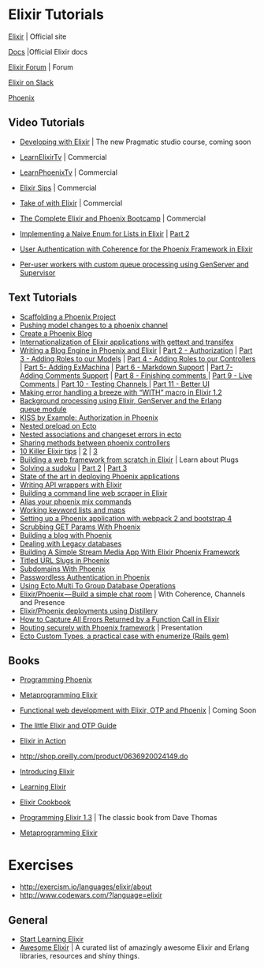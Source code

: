 # Elixir Tutorials

[Elixir](http://elixir-lang.org/) | Official site

[Docs](https://hexdocs.pm/elixir/Kernel.html) |Official Elixir docs

[Elixir Forum](https://elixirforum.com/)  | Forum

[Elixir on Slack](https://elixir-slackin.herokuapp.com/) 

[Phoenix](http://www.phoenixframework.org/) 

## Video Tutorials

- [Developing with Elixir](https://pragmaticstudio.com/elixir) | The new Pragmatic studio course, coming soon


- [LearnElixirTv](https://www.learnelixir.tv/episodes)  | Commercial
- [LearnPhoenixTv](www.learnphoenix.tv) | Commercial
- [Elixir Sips](http://elixirsips.com/) | Commercial
- [Take of with Elixir](https://bigmachine.io/products/take-off-with-elixir/) | Commercial
- [The Complete Elixir and Phoenix Bootcamp](https://www.udemy.com/the-complete-elixir-and-phoenix-bootcamp-and-tutorial) | Commercial
- [Implementing a Naive Enum for Lists in Elixir](https://www.youtube.com/watch?v=WORDnCviUu0) | [Part 2](https://www.youtube.com/watch?v=oboH_0uJyY4)
- [User Authentication with Coherence for the Phoenix Framework in Elixir](https://www.youtube.com/watch?v=4eqTR10F9Uo)
- [Per-user workers with custom queue processing using GenServer and Supervisor](https://www.youtube.com/watch?v=19JakddwsV8)

## Text Tutorials

- [Scaffolding a Phoenix Project](https://www.rymai.me/2015/10/22/scaffolding-a-phoenix-project/) 
- [Pushing model changes to a phoenix channel](http://learningelixir.joekain.com/pushing-model-changes-to-a-phoenix-channel/) 
- [Create a Phoenix Blog](https://monterail.com/blog/2015/phoenix-blog) 
- [Internationalization of Elixir applications with gettext and transifex](http://tech.footballaddicts.com/blog/internationalization-of-elixir-applications-with-gettext-and-transifex)
- [Writing a Blog Engine in Phoenix and Elixir](https://hackernoon.com/introduction-fe138ac6079d#.ujyio04wl) | [Part 2 - Authorization](https://hackernoon.com/writing-a-blog-engine-in-phoenix-part-2-authorization-814c06fa7c0#.iqen8po3d) | [Part 3 - Adding Roles to our Models](https://hackernoon.com/writing-a-blog-engine-in-phoenix-and-elixir-part-3-adding-roles-to-our-models-3be45a4afe4b#.78g8ggl5q) | [Part 4 - Adding Roles to our Controllers](https://hackernoon.com/writing-a-blog-engine-in-phoenix-and-elixir-part-4-adding-roles-to-our-controllers-9f4678b48468#.hl0s92pmk) | [Part 5- Adding ExMachina](https://hackernoon.com/mixology-exmachina-92a08dc3e954#.ini44v1fs) | [Part 6 - Markdown Support](https://hackernoon.com/writing-a-blog-engine-in-phoenix-and-elixir-part-5-markdown-support-fde72badd8e1#.mrvi7bmmr) | [Part 7- Adding Comments Support](https://hackernoon.com/writing-a-blog-engine-in-phoenix-and-elixir-part-7-adding-comments-support-7dfc17dd474e#.8gj10xg92) | [Part 8 - Finishing comments ](https://medium.com/elixir-magic/writing-a-blog-engine-in-phoenix-and-elixir-part-8-finishing-comments-30ff95d44cea#.79pe6sjc7) | [Part 9 - Live Comments ](https://medium.com/elixir-magic/writing-a-blog-engine-in-phoenix-and-elixir-part-9-live-comments-9269669a6941#.r50j0ka3e)  | [Part 10 - Testing Channels ](https://medium.com/elixir-magic/writing-a-blog-engine-in-phoenix-and-elixir-part-10-testing-channels-e6371ce4cfbe#.jrgwfcrhd) | [Part 11 - Better UI](https://medium.com/elixir-magic/writing-a-blog-engine-in-phoenix-and-elixir-part-11-better-ui-f17f3d7efa85#.oosrhhhji) 
- [Making error handling a breeze with “WITH” macro in Elixir 1.2](https://medium.com/elixir-magic/making-error-handling-a-breeze-with-with-operator-in-elixir-1-2-93d611a878e#.8x3sqmmuj) 
- [Background processing using Elixir, GenServer and the Erlang queue module](https://hackernoon.com/background-processing-using-elixir-genserver-and-the-erlang-queue-class-8d476d4942c2#.nzqu0yt2p)
- [KISS by Example: Authorization in Phoenix](https://dockyard.com/blog/2016/09/08/kiss-phoenix-auth)
- [Nested preload on Ecto](https://tkowal.wordpress.com/2016/04/23/nested-preload-in-ecto/)
- [Nested associations and changeset errors in ecto](https://medium.com/@cjbell_/nested-associations-changeset-errors-in-ecto-f0ce6a4fec70#.7oerq6wmb) 
- [Sharing methods between phoenix controllers](https://medium.com/@cjbell_/sharing-methods-between-phoenix-controllers-358ab6d36e22#.29wm0x1zz) 
- [10 Killer Elixir tips](https://medium.com/blackode/10-killer-elixir-tips-2a9be1bec9be#.ruk3p5uxu) | [2](https://medium.com/blackode/10-killer-elixir-tips-2-c5f87f8a70c8#.jf3ln7ssj) | [3](https://medium.com/blackode/10-killer-elixir-tips-3-5c196eaec376#.m5t9h91ob) 
- [Building a web framework from scratch in Elixir](https://codewords.recurse.com/issues/five/building-a-web-framework-from-scratch-in-elixir) | Learn about Plugs
- [Solving a sudoku](https://medium.com/@littleowllabs/solving-sudoku-with-elixir-d36f40232499#.5msof789a) | [Part 2](https://medium.com/@benng/solve-your-sudoku-puzzles-with-elixir-part-2-a1f5c520a522#.7f2n6q6cu) | [Part 3](https://medium.com/@benng/solve-your-sudoku-puzzles-with-elixir-part-3-afe7815690b0#.72g4gty9d) 
- [State of the art in deploying Phoenix applications](https://hackernoon.com/state-of-the-art-in-deploying-elixir-phoenix-applications-fe72a4563cd8#.gzzympgw9)
- [Writing API wrappers with Elixir](https://shane.logsdon.io/posts/writing-api-wrappers-with-elixir/)
- [Building a command line web scraper in Elixir](http://softwarebysteve.com/building-a-command-line-web-scraper-in-elixir.html)
- [Alias your phoenix mix commands](https://sergiotapia.me/alias-your-phoenix-mix-commands-for-some-nice-developer-ux-4a02b2bf3474#.2trf1de5d) 
- [Working keyword lists and maps](http://culttt.com/2016/04/11/working-keyword-lists-maps-elixir/) 
- [Setting up a Phoenix application with webpack 2 and bootstrap 4](https://medium.com/@awestbro/setting-up-a-phoenix-application-with-webpack-2-and-bootstrap-4-9e02d3c0834b#.icfetkyl0)
- [Scrubbing GET Params With Phoenix](http://nicolas-bettenburg.com/articles/scrubbing-get-params-with-phoenix/)
- [Building a blog with Phoenix](http://blog.distortedthinking.agency/articles/building-a-blog-with-phoenix/) 
- [Dealing with Legacy databases](https://cafeinacode.com/dealing-with-legacy-databases-in-ecto-47489ee44c4#.d7de5xqw4)
- [Building A Simple Stream Media App With Elixir Phoenix Framework](http://elixirdose.com/post/building-a-simple-stream-media-app)
- [Titled URL Slugs in Phoenix](https://hashrocket.com/blog/posts/titled-url-slugs-in-phoenix?utm_content=buffer4c50d&utm_medium=social&utm_source=elixirweekly.com&utm_campaign=buffer) 
- [Subdomains With Phoenix](http://blog.gazler.com/blog/2015/07/18/subdomains-with-phoenix/)
- [Passwordless Authentication in Phoenix](https://dennisreimann.de/articles/phoenix-passwordless-authentication-magic-link.html)
- [Using Ecto.Multi To Group Database Operations](http://geoffreylessel.com/2017/using-ecto-multi-to-group-database-operations/)
- [Elixir/Phoenix — Build a simple chat room](https://medium.com/@Stephanbv/elixir-phoenix-build-a-simple-chat-room-7f20ee8e8f9c#.jw2i712zj) | With Coherence, Channels and Presence
- [Elixir/Phoenix deployments using Distillery](http://crypt.codemancers.com/posts/2016-10-06-elixir-phoenix-distillery/)
- [How to Capture All Errors Returned by a Function Call in Elixir](http://semaphoreci.com/blog/2016/11/24/how-to-capture-all-errors-generated-by-a-function-call-in-elixir.html)
- [Routing securely with Phoenix framework](https://kronicdeth.github.io/routing-securely-with-phoenix-framework/#/) | Presentation 
- [Ecto Custom Types, a practical case with enumerize (Rails gem)](https://medium.com/acutario/ecto-custom-types-a-practical-case-with-enumerize-rails-gem-b5496c2912ac) 



## Books

- [Programming Phoenix](https://pragprog.com/book/phoenix/programming-phoenix) 
- [Metaprogramming Elixir](https://pragprog.com/book/cmelixir/metaprogramming-elixir) 
- [Functional web development with Elixir, OTP and Phoenix](https://pragprog.com/book/lhelph/functional-web-development-with-elixir-otp-and-phoenix) | Coming Soon
- [The little Elixir and OTP Guide](https://www.manning.com/books/the-little-elixir-and-otp-guidebook)
- [Elixir in Action](https://www.manning.com/books/elixir-in-action) 
- http://shop.oreilly.com/product/0636920024149.do
- [Introducing Elixir](https://startlearningelixir.com/r/introducing-elixir) 
- [Learning Elixir](https://www.packtpub.com/application-development/learning-elixir) 
- [Elixir Cookbook](https://www.packtpub.com/application-development/elixir-cookbook) 

- [Programming Elixir 1.3](https://pragprog.com/book/elixir13/programming-elixir-1-3)  | The classic book from Dave Thomas
- [Metaprogramming Elixir](https://pragprog.com/book/cmelixir/metaprogramming-elixir)



# Exercises

- http://exercism.io/languages/elixir/about
- http://www.codewars.com/?language=elixir



## General

- [Start Learning Elixir](https://startlearningelixir.com/) 
- [Awesome Elixir](https://github.com/h4cc/awesome-elixir) | A curated list of amazingly awesome Elixir and Erlang libraries, resources and shiny things.







